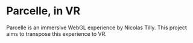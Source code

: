 # Parcelle, in VR

Parcelle is an immersive WebGL experience by Nicolas Tilly. This project aims to transpose this experience to VR.
